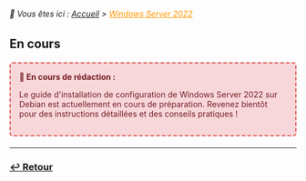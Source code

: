 <link rel="stylesheet" type="text/css" href="/assets/css/principal-theme.css">

###### 📂 Vous êtes ici : [Accueil](../../index.md) > <a href="." style="color: #ff9900; text-decoration: underline;">Windows Server 2022</a>


## En cours

<div style="border: 2px dashed #d9534f; border-radius: 5px; padding: 15px; margin: 20px 0; background-color: #f8d7da; color: #721c24;">
  <strong>🚧 En cours de rédaction :</strong>
  <p>Le guide d'installation de configuration de Windows Server 2022 sur Debian est actuellement en cours de préparation. Revenez bientôt pour des instructions détaillées et des conseils pratiques !</p>
</div>

---

### [↩️ Retour](../../index.md)